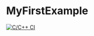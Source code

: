 # MyFirstExample
[![C/C++ CI](https://github.com/mrwrightcgw/MyFirstExample/actions/workflows/c-cpp.yml/badge.svg)](https://github.com/mrwrightcgw/MyFirstExample/actions/workflows/c-cpp.yml)
